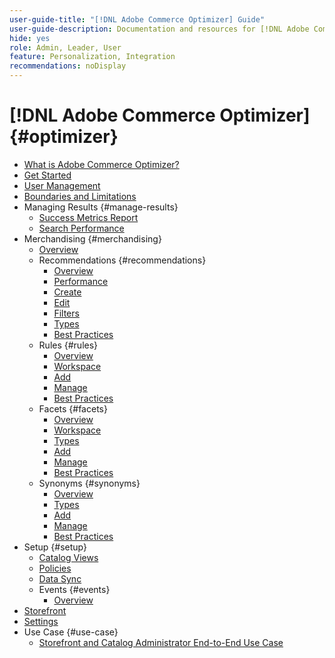 ```yaml
---
user-guide-title: "[!DNL Adobe Commerce Optimizer] Guide"
user-guide-description: Documentation and resources for [!DNL Adobe Commerce Optimizer].
hide: yes
role: Admin, Leader, User
feature: Personalization, Integration
recommendations: noDisplay
---
```

# [!DNL Adobe Commerce Optimizer] {#optimizer}

- [What is Adobe Commerce Optimizer?](overview.md)
- [Get Started](get-started.md)
- [User Management](user-management.md)
- [Boundaries and Limitations](boundaries-limits.md)
- Managing Results {#manage-results}
   - [Success Metrics Report](./manage-results/success-metrics.md)
   - [Search Performance](./manage-results/search-performance.md)
- Merchandising {#merchandising}
   - [Overview](./merchandising/overview.md)
   - Recommendations {#recommendations}
      - [Overview](./merchandising/recommendations/overview.md)
      - [Performance](./merchandising/recommendations/workspace.md)
      - [Create](./merchandising/recommendations/create.md)
      - [Edit](./merchandising/recommendations/edit.md)
      - [Filters](./merchandising/recommendations/filters.md)
      - [Types](./merchandising/recommendations/types.md)
      - [Best Practices](./merchandising/recommendations/best-practice.md)
   - Rules {#rules}
      - [Overview](./merchandising/rules/overview.md)
      - [Workspace](./merchandising/rules/workspace.md)
      - [Add](./merchandising/rules/add.md)
      - [Manage](./merchandising/rules/manage.md)
      - [Best Practices](./merchandising/rules/best-practice.md)
   - Facets {#facets}
      - [Overview](./merchandising/facets/overview.md)
      - [Workspace](./merchandising/facets/workspace.md)
      - [Types](./merchandising/facets/type.md)
      - [Add](./merchandising/facets/add.md)
      - [Manage](./merchandising/facets/manage.md)
      - [Best Practices](./merchandising/facets/best-practice.md)
   - Synonyms {#synonyms}
      - [Overview](./merchandising/synonyms/overview.md)
      - [Types](./merchandising/synonyms/type.md)
      - [Add](./merchandising/synonyms/add.md)
      - [Manage](./merchandising/synonyms/manage.md)
      - [Best Practices](./merchandising/synonyms/best-practice.md)
- Setup {#setup}
   - [Catalog Views](./setup/catalog-view.md)
   - [Policies](./setup/policies.md)
   - [Data Sync](./setup/data-sync.md)
   - Events {#events}
      - [Overview](./setup/events/overview.md)
- [Storefront](storefront.md)
- [Settings](settings.md)
- Use Case {#use-case}
   - [Storefront and Catalog Administrator End-to-End Use Case](./use-case/admin-use-case.md)
